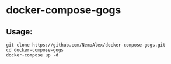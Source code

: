 # docker-compose-gogs

## Usage:

```
git clone https://github.com/NemoAlex/docker-compose-gogs.git
cd docker-compose-gogs
docker-compose up -d
```
